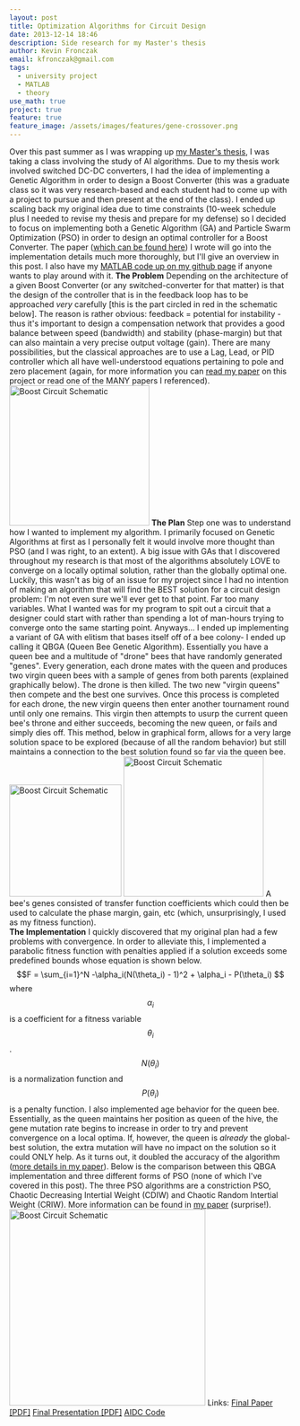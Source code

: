 ```yaml
---
layout: post
title: Optimization Algorithms for Circuit Design
date: 2013-12-14 18:46
description: Side research for my Master's thesis
author: Kevin Fronczak
email: kfronczak@gmail.com
tags:
  - university project
  - MATLAB
  - theory
use_math: true
project: true
feature: true
feature_image: /assets/images/features/gene-crossover.png
---
```


Over this past summer as I was wrapping up <a href="{{ site.baseurl }}/blog/stability-analysis-of-boost-converters-for-ics/">my Master's thesis</a>, I was taking a class involving the study of AI algorithms.  Due to my thesis work involved switched DC-DC converters, I had the idea of implementing a Genetic Algorithm in order to design a Boost Converter (this was a graduate class so it was very research-based and each student had to come up with a project to pursue and then present at the end of the class).  I ended up scaling back my original idea due to time constraints (10-week schedule plus I needed to revise my thesis and prepare for my defense) so I decided to focus on implementing both a Genetic Algorithm (GA) and Particle Swarm Optimization (PSO) in order to design an optimal controller for a Boost Converter.
The paper (<a href="{{ site.baseurl }}{{ site.doc_path }}/Fronczak_Comparison_of_Optimization_Algorithms_for_Boost_Converter_Controller_Design_2013.pdf">which can be found here</a>) I wrote will go into the implementation details much more thoroughly, but I'll give an overview in this post.  I also have my <a href="http://github.com/fronzbot/aidc">MATLAB code up on my github page</a> if anyone wants to play around with it. 
<strong>The Problem</strong>
Depending on the architecture of a given Boost Converter (or any switched-converter for that matter) is that the design of the controller that is in the feedback loop has to be approached <em>very</em> carefully [this is the part circled in red in the schematic below].  The reason is rather obvious: feedback = potential for instability - thus it's important to design a compensation network that provides a good balance between speed (bandwidth) and stability (phase-margin) but that can also maintain a very precise output voltage (gain).  There are many possibilities, but the classical approaches are to use a Lag, Lead, or PID controller which all have well-understood equations pertaining to pole and zero placement (again, for more information you can <a href="{{ site.baseurl }}{{ site.doc_path }}/Fronczak_Comparison_of_Optimization_Algorithms_for_Boost_Converter_Controller_Design_2013.pdf">read my paper</a> on this project or read one of the MANY papers I referenced).
<a href="{{ site.baseurl }}{{ site.image_path }}/boost_circuit_ideal_hl.png" target="_blank"><img class="aligncenter" alt="Boost Circuit Schematic" src="{{ site.baseurl }}{{ site.image_path }}/boost_circuit_ideal_hl.png" height="250" /></a>
<strong>The Plan</strong>
Step one was to understand how I wanted to implement my algorithm.  I primarily focused on Genetic Algorithms at first as I personally felt it would involve more thought than PSO (and I was right, to an extent).  A big issue with GAs that I discovered throughout my research is that most of the algorithms absolutely LOVE to converge on a locally optimal solution, rather than the globally optimal one.  Luckily, this wasn't as big of an issue for my project since I had no intention of making an algorithm that will find the BEST solution for a circuit design problem: I'm not even sure we'll ever get to that point.  Far too many variables.  What I wanted was for my program to spit out a circuit that a designer could start with rather than spending a lot of man-hours trying to converge onto the same starting point.
Anyways...
I ended up implementing a variant of GA with elitism that bases itself off of a bee colony- I ended up calling it QBGA (Queen Bee Genetic Algorithm).  Essentially you have a queen bee and a multitude of "drone" bees that have randomly generated "genes".  Every generation, each drone mates with the queen and produces two virgin queen bees with a sample of genes from both parents (explained graphically below).  The drone is then killed.  The two new "virgin queens" then compete and the best one survives.  Once this process is completed for each drone, the new virgin queens then enter another tournament round until only one remains.  This virgin then attempts to usurp the current queen bee's throne and either succeeds, becoming the new queen, or fails and simply dies off.  This method, below in graphical form, allows for a very large solution space to be explored (because of all the random behavior) but still maintains a connection to the best solution found so far via the queen bee.
<a href="{{ site.baseurl }}{{ site.image_path }}/crossover.png" target="_blank"><img class="aligncenter" alt="Boost Circuit Schematic" src="{{ site.baseurl }}{{ site.image_path }}/crossover.png" height="200" /></a>
<a href="{{ site.baseurl }}{{ site.image_path }}/QBGA_Flowchart.png" target="_blank"><img class="aligncenter" alt="Boost Circuit Schematic" src="{{ site.baseurl }}{{ site.image_path }}/QBGA_Flowchart.png" width="250" /></a>
A bee's genes consisted of transfer function coefficients which could then be used to calculate the phase margin, gain, etc (which, unsurprisingly, I used as my fitness function).  
<strong>The Implementation</strong>
I quickly discovered that my original plan had a few problems with convergence.  In order to alleviate this, I implemented a parabolic fitness function with penalties applied if a solution exceeds some predefined bounds whose equation is shown below.
$$F = \sum_{i=1}^N -\alpha_i(N(\theta_i) - 1)^2 + \alpha_i - P(\theta_i) $$
where $$ \alpha_i $$ is a coefficient for a fitness variable $$ \theta_i $$.  $$ N(\theta_i) $$ is a normalization function and $$ P(\theta_i) $$ is a penalty function.
I also implemented age behavior for the queen bee.  Essentially, as the queen maintains her position as queen of the hive, the gene mutation rate begins to increase in order to try and prevent convergence on a local optima.  If, however, the queen is <em>already</em> the global-best solution, the extra mutation will have no impact on the solution so it could ONLY help.  As it turns out, it doubled the accuracy of the algorithm (<a href="{{ site.baseurl }}{{ site.doc_path }}/Fronczak_Comparison_of_Optimization_Algorithms_for_Boost_Converter_Controller_Design_2013.pdf">more details in my paper</a>).
Below is the comparison between this QBGA implementation and three different forms of PSO (none of which I've covered in this post).  The three PSO algorithms are a constriction PSO, Chaotic Decreasing Intertial Weight (CDIW) and Chaotic Random Intertial Weight (CRIW).  More information can be found in <a href="{{ site.baseurl }}{{ site.doc_path }}/Fronczak_Comparison_of_Optimization_Algorithms_for_Boost_Converter_Controller_Design_2013.pdf">my paper</a> (surprise!).
<a href="{{ site.baseurl }}{{ site.doc_path }}/aidc/fit_converge.png" target="_blank"><img class="aligncenter" alt="Boost Circuit Schematic" src="{{ site.baseurl }}{{ site.image_path }}/fit_converge.png" width="350" /></a>
Links:
<a href="{{ site.baseurl }}{{ site.doc_path }}/Fronczak_Comparison_of_Optimization_Algorithms_for_Boost_Converter_Controller_Design_2013.pdf">Final Paper [PDF]</a>
<a href="{{ site.baseurl }}{{ site.doc_path }}/Fronczak_AI_Presentation.pdf">Final Presentation [PDF]</a>
<a href="http://github.com/fronzbot/aidc">AIDC Code</a>
